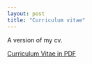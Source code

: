 ```yaml
---
layout: post
title: "Curriculum vitae"
---
```


A version of my cv.

[Curriculum Vitae in PDF](/assets/cv-digital.pdf)